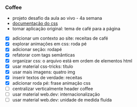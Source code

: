 ### Coffee

- projeto desafio da aula ao vivo - 4a semana
- [documentação do css](https://developer.mozilla.org/en-US/docs/Web/CSS) 
- tornar aplicação original: tema de café para a página
- [x] adicionar um contexto ao site: receitas de café
- [x] explorar animações em css: roda pé
- [x] adicionar seção: rodapé
- [x] refatorar com tags semânticas
- [x] organizar css: o arquivo está em ordem de elementos html
- [x] usar material css-tricks: título
- [x] usar mais imagens: quatro img
- [x] inserir textos de verdade: receitas
- [x] adicionar roda pé: frase animação css
- [ ] centralizar verticalmente header coffee
- [ ] usar material web.dev: internacionalização
- [ ] usar material web.dev: unidade de medida fluída
